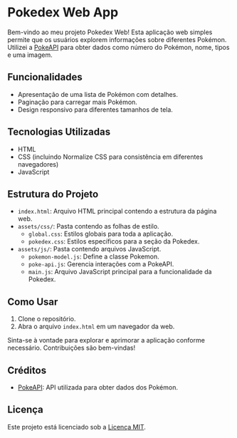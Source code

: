 # Pokedex Web App

Bem-vindo ao meu projeto Pokedex Web! Esta aplicação web simples permite que os usuários explorem informações sobre diferentes Pokémon. Utilizei a [PokeAPI](https://pokeapi.co/) para obter dados como número do Pokémon, nome, tipos e uma imagem.

## Funcionalidades

- Apresentação de uma lista de Pokémon com detalhes.
- Paginação para carregar mais Pokémon.
- Design responsivo para diferentes tamanhos de tela.

## Tecnologias Utilizadas

- HTML
- CSS (incluindo Normalize CSS para consistência em diferentes navegadores)
- JavaScript

## Estrutura do Projeto

- `index.html`: Arquivo HTML principal contendo a estrutura da página web.
- `assets/css/`: Pasta contendo as folhas de estilo.
  - `global.css`: Estilos globais para toda a aplicação.
  - `pokedex.css`: Estilos específicos para a seção da Pokedex.
- `assets/js/`: Pasta contendo arquivos JavaScript.
  - `pokemon-model.js`: Define a classe Pokemon.
  - `poke-api.js`: Gerencia interações com a PokeAPI.
  - `main.js`: Arquivo JavaScript principal para a funcionalidade da Pokedex.

## Como Usar

1. Clone o repositório.
2. Abra o arquivo `index.html` em um navegador da web.

Sinta-se à vontade para explorar e aprimorar a aplicação conforme necessário. Contribuições são bem-vindas!

## Créditos

- [PokeAPI](https://pokeapi.co/): API utilizada para obter dados dos Pokémon.

## Licença

Este projeto está licenciado sob a [Licença MIT](LICENSE).
